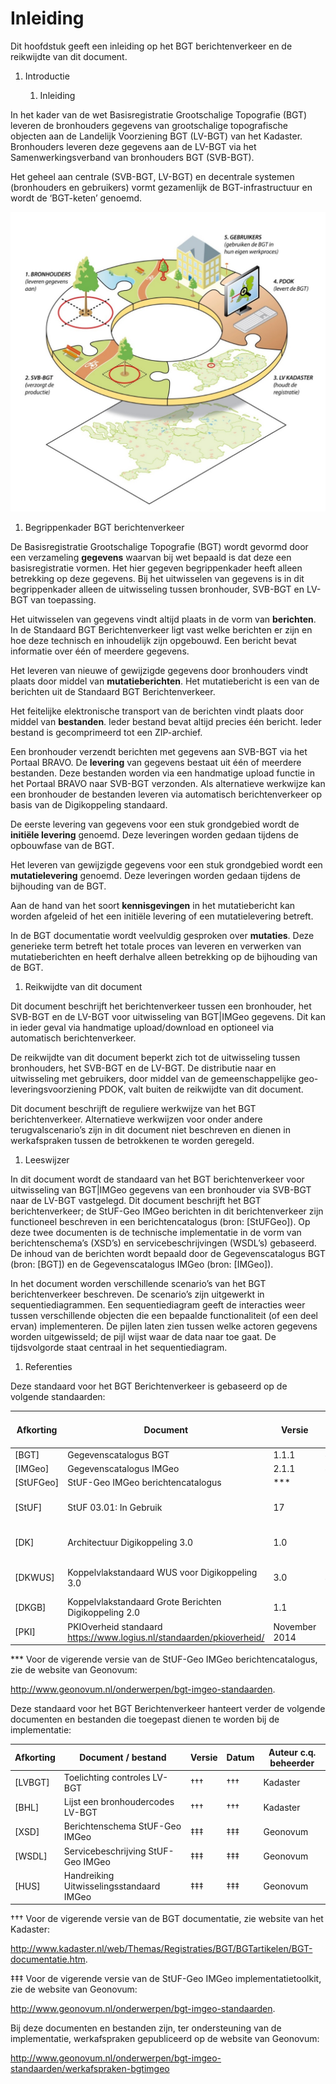 Inleiding
=========

Dit hoofdstuk geeft een inleiding op het BGT berichtenverkeer en de reikwijdte
van dit document.

1.  Introductie

    1.  Inleiding

In het kader van de wet Basisregistratie Grootschalige Topografie (BGT) leveren
de bronhouders gegevens van grootschalige topografische objecten aan de
Landelijk Voorziening BGT (LV-BGT) van het Kadaster. Bronhouders leveren deze
gegevens aan de LV-BGT via het Samenwerkingsverband van bronhouders BGT
(SVB-BGT).

Het geheel aan centrale (SVB-BGT, LV-BGT) en decentrale systemen (bronhouders en
gebruikers) vormt gezamenlijk de BGT-infrastructuur en wordt de ‘BGT-keten’
genoemd.

![2f Ketensamenwerking BGT DEF RGB.jpg](media/a86cada2cdfd1edff3427a371ffbe2a3.jpg)

1.  Begrippenkader BGT berichtenverkeer

De Basisregistratie Grootschalige Topografie (BGT) wordt gevormd door een
verzameling **gegevens** waarvan bij wet bepaald is dat deze een
basisregistratie vormen. Het hier gegeven begrippenkader heeft alleen betrekking
op deze gegevens. Bij het uitwisselen van gegevens is in dit begrippenkader
alleen de uitwisseling tussen bronhouder, SVB-BGT en LV-BGT van toepassing.

Het uitwisselen van gegevens vindt altijd plaats in de vorm van **berichten**.
In de Standaard BGT Berichtenverkeer ligt vast welke berichten er zijn en hoe
deze technisch en inhoudelijk zijn opgebouwd. Een bericht bevat informatie over
één of meerdere gegevens.

Het leveren van nieuwe of gewijzigde gegevens door bronhouders vindt plaats door
middel van **mutatieberichten**. Het mutatiebericht is een van de berichten uit
de Standaard BGT Berichtenverkeer.

Het feitelijke elektronische transport van de berichten vindt plaats door middel
van **bestanden**. Ieder bestand bevat altijd precies één bericht. Ieder bestand
is gecomprimeerd tot een ZIP-archief.

Een bronhouder verzendt berichten met gegevens aan SVB-BGT via het Portaal
BRAVO. De **levering** van gegevens bestaat uit één of meerdere bestanden. Deze
bestanden worden via een handmatige upload functie in het Portaal BRAVO naar
SVB-BGT verzonden. Als alternatieve werkwijze kan een bronhouder de bestanden
leveren via automatisch berichtenverkeer op basis van de Digikoppeling
standaard.

De eerste levering van gegevens voor een stuk grondgebied wordt de **initiële
levering** genoemd. Deze leveringen worden gedaan tijdens de opbouwfase van de
BGT.

Het leveren van gewijzigde gegevens voor een stuk grondgebied wordt een
**mutatielevering** genoemd. Deze leveringen worden gedaan tijdens de bijhouding
van de BGT.

Aan de hand van het soort **kennisgevingen** in het mutatiebericht kan worden
afgeleid of het een initiële levering of een mutatielevering betreft.

In de BGT documentatie wordt veelvuldig gesproken over **mutaties**. Deze
generieke term betreft het totale proces van leveren en verwerken van
mutatieberichten en heeft derhalve alleen betrekking op de bijhouding van de
BGT.

1.  Reikwijdte van dit document

Dit document beschrijft het berichtenverkeer tussen een bronhouder, het SVB-BGT
en de LV-BGT voor uitwisseling van BGT\|IMGeo gegevens. Dit kan in ieder geval
via handmatige upload/download en optioneel via automatisch berichtenverkeer.

De reikwijdte van dit document beperkt zich tot de uitwisseling tussen
bronhouders, het SVB-BGT en de LV-BGT. De distributie naar en uitwisseling met
gebruikers, door middel van de gemeenschappelijke geo-leveringsvoorziening PDOK,
valt buiten de reikwijdte van dit document.

Dit document beschrijft de reguliere werkwijze van het BGT berichtenverkeer.
Alternatieve werkwijzen voor onder andere terugvalscenario’s zijn in dit
document niet beschreven en dienen in werkafspraken tussen de betrokkenen te
worden geregeld.

1.  Leeswijzer

In dit document wordt de standaard van het BGT berichtenverkeer voor
uitwisseling van BGT\|IMGeo gegevens van een bronhouder via SVB-BGT naar de
LV-BGT vastgelegd. Dit document beschrijft het BGT berichtenverkeer; de StUF-Geo
IMGeo berichten in dit berichtenverkeer zijn functioneel beschreven in een
berichtencatalogus (bron: [StUFGeo]). Op deze twee documenten is de technische
implementatie in de vorm van berichtenschema’s (XSD’s) en servicebeschrijvingen
(WSDL’s) gebaseerd. De inhoud van de berichten wordt bepaald door de
Gegevenscatalogus BGT (bron: [BGT]) en de Gegevenscatalogus IMGeo (bron:
[IMGeo]).

In het document worden verschillende scenario’s van het BGT berichtenverkeer
beschreven. De scenario’s zijn uitgewerkt in sequentiediagrammen. Een
sequentiediagram geeft de interacties weer tussen verschillende objecten die een
bepaalde functionaliteit (of een deel ervan) implementeren. De pijlen laten zien
tussen welke actoren gegevens worden uitgewisseld; de pijl wijst waar de data
naar toe gaat. De tijdsvolgorde staat centraal in het sequentiediagram.

1.  Referenties

Deze standaard voor het BGT Berichtenverkeer is gebaseerd op de volgende
standaarden:

| **Afkorting** | **Document**                                                         | **Versie**    | **Datum**        | **Auteur c.q. beheerder** |
|---------------|----------------------------------------------------------------------|---------------|------------------|---------------------------|
| [BGT]         | Gegevenscatalogus BGT                                                | 1.1.1         | Juli 2013        | Geonovum                  |
| [IMGeo]       | Gegevenscatalogus IMGeo                                              | 2.1.1         | Juli 2013        | Geonovum                  |
| [StUFGeo]     | StUF-Geo IMGeo berichtencatalogus                                    | \*\*\*        | \*\*\*           | Geonovum                  |
| [StUF]        | StUF 03.01: In Gebruik                                               | 17            | 1 november 2013  | KING                      |
| [DK]          | Architectuur Digikoppeling 3.0                                       | 1.0           | 26 november 2013 | Logius                    |
| [DKWUS]       | Koppelvlakstandaard WUS voor Digikoppeling 3.0                       | 3.0           | 29 augustus 2013 | Logius                    |
| [DKGB]        | Koppelvlakstandaard Grote Berichten Digikoppeling 2.0                | 1.1           | 5 april 2013     | Logius                    |
| [PKI]         | PKIOverheid standaard https://www.logius.nl/standaarden/pkioverheid/ | November 2014 | Logius           |                           |

\*\*\* Voor de vigerende versie van de StUF-Geo IMGeo berichtencatalogus, zie de
website van Geonovum:

<http://www.geonovum.nl/onderwerpen/bgt-imgeo-standaarden>.

Deze standaard voor het BGT Berichtenverkeer hanteert verder de volgende
documenten en bestanden die toegepast dienen te worden bij de implementatie:

| **Afkorting** | **Document / bestand**                   | **Versie** | **Datum** | **Auteur c.q. beheerder** |
|---------------|------------------------------------------|------------|-----------|---------------------------|
| [LVBGT]       | Toelichting controles LV-BGT             | †††        | †††       | Kadaster                  |
| [BHL]         | Lijst een bronhoudercodes LV-BGT         | †††        | †††       | Kadaster                  |
| [XSD]         | Berichtenschema StUF-Geo IMGeo           | ‡‡‡        | ‡‡‡       | Geonovum                  |
| [WSDL]        | Servicebeschrijving StUF-Geo IMGeo       | ‡‡‡        | ‡‡‡       | Geonovum                  |
| [HUS]         | Handreiking Uitwisselingsstandaard IMGeo | ‡‡‡        | ‡‡‡       | Geonovum                  |

††† Voor de vigerende versie van de BGT documentatie, zie website van het
Kadaster:

<http://www.kadaster.nl/web/Themas/Registraties/BGT/BGTartikelen/BGT-documentatie.htm>.

‡‡‡ Voor de vigerende versie van de StUF-Geo IMGeo implementatietoolkit, zie de
website van Geonovum:

<http://www.geonovum.nl/onderwerpen/bgt-imgeo-standaarden>.

Bij deze documenten en bestanden zijn, ter ondersteuning van de implementatie,
werkafspraken gepubliceerd op de website van Geonovum:

<http://www.geonovum.nl/onderwerpen/bgt-imgeo-standaarden/werkafspraken-bgtimgeo>
